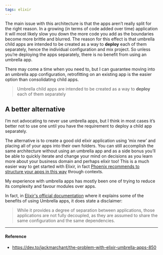 ```yaml
---
tags: elixir
---
```


The main issue with this architecture is that the apps aren’t really split for the right reason. In a growing (in terms of code added over time) application it will most likely slow you down the more code you add as the boundaries become more brittle and blurred. The reason for this effect is that umbrella child apps are intended to be created as a way to **deploy** each of them separately, hence the individual configuration and mix project. So unless you’re deploying the apps separately, there is no benefit from using an umbrella app.

There may come a time when you need to, but I can guarantee moving into an umbrella app configuration, retrofitting on an existing app is the easier option than consolidating child apps.

> Umbrella child apps are intended to be created as a way to **deploy** each of them separately

## A better alternative

I’m not advocating to never use umbrella apps, but I think in most cases it’s better not to use one until you have the requirement to deploy a child app separately.

The alternative is to create a good old elixir application using ‘mix new’ and placing all of your apps into their own folders. You can still accomplish the same architecture without using an umbrella app and as a side bonus you’ll be able to quickly iterate and change your mind on decisions as you learn more about your business domain and perhaps elixir too! This is a much easier way to get started with Elixir, in fact [Phoenix recommends to structure your apps in this way](https://hexdocs.pm/phoenix/contexts.html) through contexts.

My experience with umbrella apps has mostly been one of trying to reduce its complexity and favour modules over apps.

In fact, in [Elixir's official documentation](https://elixir-lang.org/getting-started/mix-otp/dependencies-and-umbrella-projects.html#dont-drink-the-kool-aid) where it explains some of the benefits of using Umbrella apps, it does state a disclaimer:

> While it provides a degree of separation between applications, those applications are not fully decoupled, as they are assumed to share the same configuration and the same dependencies.

---

#### Reference

- https://dev.to/jackmarchant/the-problem-with-elixir-umbrella-apps-850
